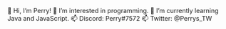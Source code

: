 👋 Hi, I’m Perry!
👀 I’m interested in programming.
🌱 I’m currently learning Java and JavaScript.
📫 Discord: Perry#7572
📫 Twitter: @Perrys_TW

<!---
Perry-da-Platypus/Perry-da-Platypus is a ✨ special ✨ repository because its `README.md` (this file) appears on your GitHub profile.
You can click the Preview link to take a look at your changes.
--->
